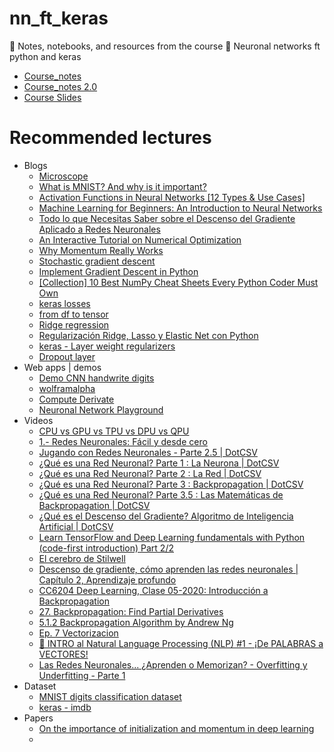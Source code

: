 # nn_ft_keras
📖 Notes, notebooks, and resources from the course 👾 Neuronal networks ft python and keras

* [Course_notes](https://github.com/ichcanziho/Deep_Learnining_Platzi/blob/master/1%20Curso%20de%20fundamentos%20de%20redes%20neuronales/README.MD)
* [Course_notes 2.0](https://erickordazr.notion.site/20-Funciones-de-activaci-n-6ad24dcb27414fc4b04bcac4d5a94791)
* [Course Slides](https://github.com/DLesmes/nn_ft_keras/blob/main/slides_redes_neuronales_89023833-92a7-4f38-aa2a-776b5d940924.pdf)

# Recommended lectures

* Blogs
  * [Microscope](https://microscope.openai.com/models)
  * [What is MNIST? And why is it important?](https://selectstar-ai.medium.com/what-is-mnist-and-why-is-it-important-e9a269edbad5)
  * [Activation Functions in Neural Networks [12 Types & Use Cases]](https://www.v7labs.com/blog/neural-networks-activation-functions)
  * [Machine Learning for Beginners: An Introduction to Neural Networks](https://towardsdatascience.com/machine-learning-for-beginners-an-introduction-to-neural-networks-d49f22d238f9)
  * [Todo lo que Necesitas Saber sobre el Descenso del Gradiente Aplicado a Redes Neuronales](https://medium.com/metadatos/todo-lo-que-necesitas-saber-sobre-el-descenso-del-gradiente-aplicado-a-redes-neuronales-19bdbb706a78)
  * [An Interactive Tutorial on Numerical Optimization](https://www.benfrederickson.com/numerical-optimization/)
  * [Why Momentum Really Works](https://distill.pub/2017/momentum/)
  * [Stochastic gradient descent ](https://realpython.com/gradient-descent-algorithm-python/#:~:text=Stochastic%20gradient%20descent%20is%20an,an%20inexact%20but%20powerful%20technique.)
  * [Implement Gradient Descent in Python](https://towardsdatascience.com/implement-gradient-descent-in-python-9b93ed7108d1)
  * [[Collection] 10 Best NumPy Cheat Sheets Every Python Coder Must Own](https://blog.finxter.com/collection-10-best-numpy-cheat-sheets-every-python-coder-must-own/)
  * [keras losses](https://keras.io/api/losses/)
  * [from df to tensor](https://www.tensorflow.org/tutorials/load_data/pandas_dataframe)
  * [Ridge regression](https://the-learning-machine.com/article/ml/ridge-regression)
  * [Regularización Ridge, Lasso y Elastic Net con Python](https://cienciadedatos.net/documentos/py14-ridge-lasso-elastic-net-python.html)
  * [keras - Layer weight regularizers](https://keras.io/api/layers/regularizers/)
  * [Dropout layer](https://keras.io/api/layers/regularization_layers/dropout/)
* Web apps | demos
  * [Demo CNN handwrite digits](https://adamharley.com/nn_vis/cnn/3d.html)
  * [wolframalpha](https://www.wolframalpha.com/)
  * [Compute Derivate](https://www.desmos.com/calculator/l0puzw0zvm)
  * [Neuronal Network Playground](https://playground.tensorflow.org/#activation=tanh&batchSize=10&dataset=circle&regDataset=reg-plane&learningRate=0.03&regularizationRate=0&noise=0&networkShape=4,2&seed=0.67753&showTestData=false&discretize=false&percTrainData=50&x=true&y=true&xTimesY=false&xSquared=false&ySquared=false&cosX=false&sinX=false&cosY=false&sinY=false&collectStats=false&problem=classification&initZero=false&hideText=false)
* Videos
  * [CPU vs GPU vs TPU vs DPU vs QPU](https://www.youtube.com/watch?v=r5NQecwZs1A)
  * [1.- Redes Neuronales: Fácil y desde cero](https://www.youtube.com/watch?v=jaEIv_E29sk&list=PLAnA8FVrBl8AWkZmbswwWiF8a_52dQ3JQ)
  * [Jugando con Redes Neuronales - Parte 2.5 | DotCSV](https://www.youtube.com/watch?v=FVozZVUNOOA&t=203s)
  * [¿Qué es una Red Neuronal? Parte 1 : La Neurona | DotCSV](https://www.youtube.com/watch?v=MRIv2IwFTPg&list=PL-Ogd76BhmcB9OjPucsnc2-piEE96jJDQ)
  * [¿Qué es una Red Neuronal? Parte 2 : La Red | DotCSV](https://www.youtube.com/watch?v=uwbHOpp9xkc&list=PL-Ogd76BhmcB9OjPucsnc2-piEE96jJDQ&index=3)
  * [¿Qué es una Red Neuronal? Parte 3 : Backpropagation | DotCSV](https://www.youtube.com/watch?v=eNIqz_noix8)
  * [¿Qué es una Red Neuronal? Parte 3.5 : Las Matemáticas de Backpropagation | DotCSV](https://www.youtube.com/watch?v=M5QHwkkHgAA)
  * [¿Qué es el Descenso del Gradiente? Algoritmo de Inteligencia Artificial | DotCSV](https://www.youtube.com/watch?v=A6FiCDoz8_4)
  * [Learn TensorFlow and Deep Learning fundamentals with Python (code-first introduction) Part 2/2](https://www.youtube.com/watch?v=ZUKz4125WNI)
  * [El cerebro de Stilwell](https://www.youtube.com/watch?v=rA5qnZUXcqo)
  * [Descenso de gradiente, cómo aprenden las redes neuronales | Capítulo 2, Aprendizaje profundo](https://www.youtube.com/watch?v=IHZwWFHWa-w)
  * [CC6204 Deep Learning, Clase 05-2020: Introducción a Backpropagation](https://www.youtube.com/watch?v=1EUAoM1EhM0&list=PLBjZ-ginWc1e0_Dp4heHglsjJmacV_F20&index=7)
  * [27. Backpropagation: Find Partial Derivatives](https://www.youtube.com/watch?v=lZrIPRnoGQQ)
  * [5.1.2 Backpropagation Algorithm by Andrew Ng](https://www.youtube.com/watch?v=mO7BpWmzT78)
  * [Ep. 7 Vectorizacion](https://www.youtube.com/watch?v=9IqWxJ1T57U)
  * [🔴 INTRO al Natural Language Processing (NLP) #1 - ¡De PALABRAS a VECTORES!](https://www.youtube.com/watch?v=Tg1MjMIVArc)
  * [Las Redes Neuronales... ¿Aprenden o Memorizan? - Overfitting y Underfitting - Parte 1](https://www.youtube.com/watch?v=7-6X3DTt3R8)
* Dataset
  * [MNIST digits classification dataset](https://keras.io/api/datasets/mnist/)
  * [keras - imdb](https://keras.io/api/datasets/imdb/)
* Papers
  * [On the importance of initialization and momentum in deep learning](https://web.archive.org/web/20150922064556/https://www.jmlr.org/proceedings/papers/v28/sutskever13.pdf)
  *   
